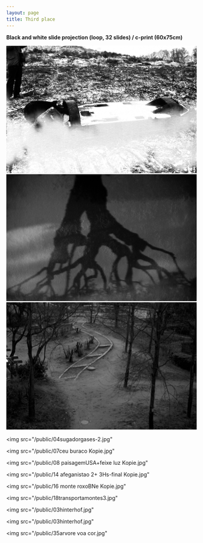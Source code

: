 ```yaml
---
layout: page
title: Third place
---
```


**Black and white slide projection (loop, 32 slides) / c-print (60x75cm)**

<img src="/public/01casco_submarino+fumo_focado.jpg">

<img src="/public/02arvore sombra Kopie.jpg">

<img src="/public/03hinterhof.jpg">


<img src="/public/04sugadorgases-2.jpg"

<img src="/public/07ceu buraco Kopie.jpg"

<img src="/public/08 paisagemUSA+feixe luz Kopie.jpg"

<img src="/public/14 afeganistao 2+ 3Hs-final Kopie.jpg"

<img src="/public/16 monte roxoBNe Kopie.jpg"

<img src="/public/18transportamontes3.jpg"

<img src="/public/03hinterhof.jpg"

<img src="/public/03hinterhof.jpg"

<img src="/public/35arvore voa cor.jpg"
